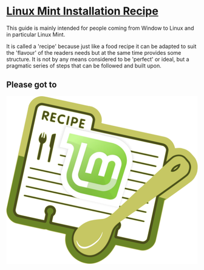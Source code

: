 # [Linux Mint Installation Recipe](https://github.com/appijumbo/linux_mint_installation_recipe/wiki/0-Introduction)
This guide is mainly intended for people coming from Window to Linux and in particular Linux Mint.

It is called a 'recipe' because just like a food recipe it can be adapted to suit the 'flavour' of the readers needs but at the same time provides some structure. It is not by any means considered to be 'perfect' or ideal, but a pragmatic series of steps that can be followed and built upon.

## Please got to


<a href="https://github.com/appijumbo/linux_mint_installation_recipe/wiki/0-Introduction"><img src="mint_rec_1.png" width="800"></a>
